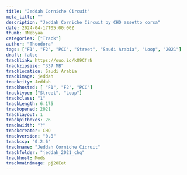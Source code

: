 ```yaml
---
title: "Jeddah Corniche Circuit"
meta_title: ""
description: "Jeddah Corniche Circuit by CHQ assetto corsa"
date: 2024-04-17T05:00:00Z
thumb: RNebyaa
categories: ["Track"]
author: "Theodora"
tags: ["F1", "F2", "PCC", "Street", "Saudi Arabia", "Loop", "2021"]
draft: false
tracklink: https://ouo.io/kO9CfrN
trackzipsize: "337 MB"
tracklocation: Saudi Arabia
trackimage: jeddah
trackcity: Jeddah
trackhosted: [ "F1", "F2", "PCC"]
tracktype: ["Street", "Loop"]
trackclass: "1" 
trackLength: 6.175
trackopened: 2021
tracklayout: 1
trackpitboxes: 26
trackwidth: "?"
trackcreator: CHQ
trackversion: "0.8"
trackcsp: "0.2.6"
trackname: "Jeddah Corniche Cicruit"
trackfolder: "jeddah_2021_chq"
trackhost: Mods
trackmainimage: pj28Eet
---
```

